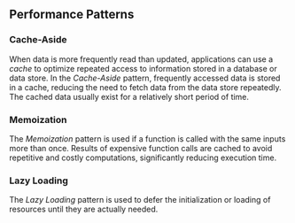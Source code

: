 ## Performance Patterns

### Cache-Aside

When data is more frequently read than updated, applications can use a *cache*
to optimize repeated access to information stored in a database or data store.
In the *Cache-Aside* pattern, frequently accessed data is stored in a cache, 
reducing the need to fetch data from the data store repeatedly.
The cached data usually exist for a relatively short period of time.

### Memoization

The *Memoization* pattern is used if a function is called with the same inputs more than once.
Results of expensive function calls are cached to avoid repetitive and costly computations, 
significantly reducing execution time.

### Lazy Loading

The *Lazy Loading* pattern is used to defer the initialization or loading of resources 
until they are actually needed.
